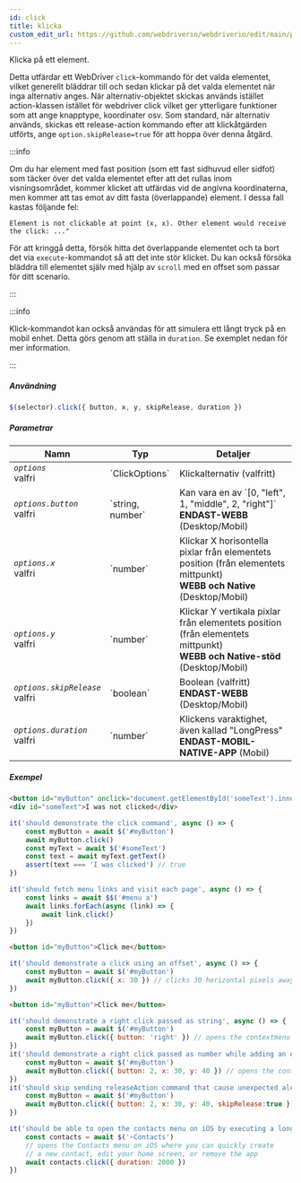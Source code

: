 ```yaml
---
id: click
title: klicka
custom_edit_url: https://github.com/webdriverio/webdriverio/edit/main/packages/webdriverio/src/commands/element/click.ts
---
```


Klicka på ett element.

Detta utfärdar ett WebDriver `click`-kommando för det valda elementet, vilket generellt bläddrar till och sedan klickar på
det valda elementet när inga alternativ anges. När alternativ-objektet skickas används istället action-klassen istället för webdriver click vilket
ger ytterligare funktioner som att ange knapptype, koordinater osv. Som standard, när alternativ används, skickas ett release-action
kommando efter att klickåtgärden utförts, ange `option.skipRelease=true` för att hoppa över denna åtgärd.

:::info

Om du har element med fast position (som ett fast sidhuvud eller sidfot) som täcker över
det valda elementet efter att det rullas inom visningsområdet, kommer klicket att utfärdas vid de angivna koordinaterna, men kommer att
tas emot av ditt fasta (överlappande) element. I dessa fall kastas följande fel:

```
Element is not clickable at point (x, x). Other element would receive the click: ..."
```

För att kringgå detta, försök hitta det överlappande elementet och ta bort det via `execute`-kommandot så att det inte stör
klicket. Du kan också försöka bläddra till elementet själv med hjälp av `scroll` med en offset som passar för ditt
scenario.

:::

:::info

Klick-kommandot kan också användas för att simulera ett långt tryck på en mobil enhet. Detta görs genom att ställa in `duration`.
Se exemplet nedan för mer information.

:::

##### Användning

```js
$(selector).click({ button, x, y, skipRelease, duration })
```

##### Parametrar

<table>
  <thead>
    <tr>
      <th>Namn</th><th>Typ</th><th>Detaljer</th>
    </tr>
  </thead>
  <tbody>
    <tr>
      <td><code><var>options</var></code><br /><span className="label labelWarning">valfri</span></td>
      <td>`ClickOptions`</td>
      <td>Klickalternativ (valfritt)</td>
    </tr>
    <tr>
      <td><code><var>options.button</var></code><br /><span className="label labelWarning">valfri</span></td>
      <td>`string, number`</td>
      <td>Kan vara en av `[0, "left", 1, "middle", 2, "right"]` <br /><strong>ENDAST-WEBB</strong> (Desktop/Mobil)</td>
    </tr>
    <tr>
      <td><code><var>options.x</var></code><br /><span className="label labelWarning">valfri</span></td>
      <td>`number`</td>
      <td>Klickar X horisontella pixlar från elementets position (från elementets mittpunkt)<br /><strong>WEBB och Native</strong> (Desktop/Mobil)</td>
    </tr>
    <tr>
      <td><code><var>options.y</var></code><br /><span className="label labelWarning">valfri</span></td>
      <td>`number`</td>
      <td>Klickar Y vertikala pixlar från elementets position (från elementets mittpunkt)<br /><strong>WEBB och Native-stöd</strong> (Desktop/Mobil)</td>
    </tr>
    <tr>
      <td><code><var>options.skipRelease</var></code><br /><span className="label labelWarning">valfri</span></td>
      <td>`boolean`</td>
      <td>Boolean (valfritt) <br /><strong>ENDAST-WEBB</strong> (Desktop/Mobil)</td>
    </tr>
    <tr>
      <td><code><var>options.duration</var></code><br /><span className="label labelWarning">valfri</span></td>
      <td>`number`</td>
      <td>Klickens varaktighet, även kallad "LongPress" <br /><strong>ENDAST-MOBIL-NATIVE-APP</strong> (Mobil)</td>
    </tr>
  </tbody>
</table>

##### Exempel

```html title="example.html"
<button id="myButton" onclick="document.getElementById('someText').innerHTML='I was clicked'">Click me</button>
<div id="someText">I was not clicked</div>
```

```js title="click.js"
it('should demonstrate the click command', async () => {
    const myButton = await $('#myButton')
    await myButton.click()
    const myText = await $('#someText')
    const text = await myText.getText()
    assert(text === 'I was clicked') // true
})
```

```js title="example.js"
it('should fetch menu links and visit each page', async () => {
    const links = await $$('#menu a')
    await links.forEach(async (link) => {
        await link.click()
    })
})

```

```html title="example.html"
<button id="myButton">Click me</button>
```

```js title="example.js"
it('should demonstrate a click using an offset', async () => {
    const myButton = await $('#myButton')
    await myButton.click({ x: 30 }) // clicks 30 horizontal pixels away from location of the button (from center point of element)
})

```

```html title="example.html"
<button id="myButton">Click me</button>
```

```js title="example.js"
it('should demonstrate a right click passed as string', async () => {
    const myButton = await $('#myButton')
    await myButton.click({ button: 'right' }) // opens the contextmenu at the location of the button
})
it('should demonstrate a right click passed as number while adding an offset', async () => {
    const myButton = await $('#myButton')
    await myButton.click({ button: 2, x: 30, y: 40 }) // opens the contextmenu 30 horizontal and 40 vertical pixels away from location of the button (from the center of element)
})
it('should skip sending releaseAction command that cause unexpected alert closure', async () => {
    const myButton = await $('#myButton')
    await myButton.click({ button: 2, x: 30, y: 40, skipRelease:true }) // skips sending releaseActions
})

```

```js title="longpress.example.js"
it('should be able to open the contacts menu on iOS by executing a longPress', async () => {
    const contacts = await $('~Contacts')
    // opens the Contacts menu on iOS where you can quickly create
    // a new contact, edit your home screen, or remove the app
    await contacts.click({ duration: 2000 })
})
```